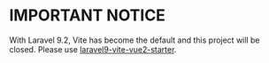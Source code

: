 # IMPORTANT NOTICE

With Laravel 9.2, Vite has become the default and this project will be closed.
Please use [laravel9-vite-vue2-starter](https://github.com/logue/laravel9-vite-vue2-starter).
